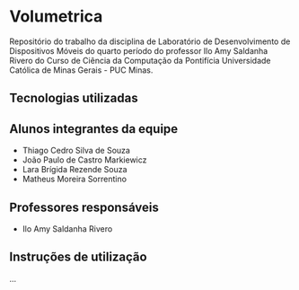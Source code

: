 # Volumetrica

Repositório do trabalho da disciplina de Laboratório de Desenvolvimento de Dispositivos Móveis do quarto período do professor Ilo Amy Saldanha Rivero do Curso de Ciência da Computação da Pontifícia Universidade Católica de Minas Gerais - PUC Minas.

## Tecnologias utilizadas

          
          

## Alunos integrantes da equipe

* Thiago Cedro Silva de Souza
* João Paulo de Castro Markiewicz
* Lara Brígida Rezende Souza
* Matheus Moreira Sorrentino

## Professores responsáveis

* Ilo Amy Saldanha Rivero

## Instruções de utilização

...

